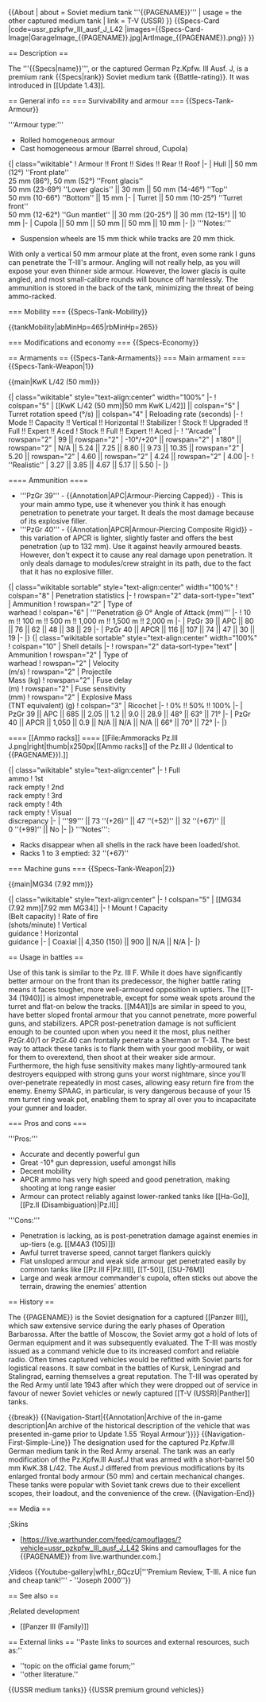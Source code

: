 {{About
| about = Soviet medium tank '''{{PAGENAME}}'''
| usage = the other captured medium tank
| link = T-V (USSR)
}}
{{Specs-Card
|code=ussr_pzkpfw_III_ausf_J_L42
|images={{Specs-Card-Image|GarageImage_{{PAGENAME}}.jpg|ArtImage_{{PAGENAME}}.png}}
}}

== Description ==
<!-- ''In the description, the first part should be about the history of the creation and combat usage of the vehicle, as well as its key features. In the second part, tell the reader about the ground vehicle in the game. Insert a screenshot of the vehicle, so that if the novice player does not remember the vehicle by name, he will immediately understand what kind of vehicle the article is talking about.'' -->
The '''{{Specs|name}}''', or the captured German Pz.Kpfw. III Ausf. J, is a premium rank {{Specs|rank}} Soviet medium tank {{Battle-rating}}. It was introduced in [[Update 1.43]].

== General info ==
=== Survivability and armour ===
{{Specs-Tank-Armour}}
<!-- ''Describe armour protection. Note the most well protected and key weak areas. Appreciate the layout of modules as well as the number and location of crew members. Is the level of armour protection sufficient, is the placement of modules helpful for survival in combat? If necessary use a visual template to indicate the most secure and weak zones of the armour.'' -->
'''Armour type:'''

* Rolled homogeneous armour
* Cast homogeneous armour (Barrel shroud, Cupola)

{| class="wikitable"
! Armour !! Front !! Sides !! Rear !! Roof
|-
| Hull || 50 mm (12°) ''Front plate'' <br> 25 mm (86°), 50 mm (52°) ''Front glacis'' <br> 50 mm (23-69°) ''Lower glacis'' || 30 mm || 50 mm (14-46°) ''Top'' <br> 50 mm (10-66°) ''Bottom'' || 15 mm
|-
| Turret || 50 mm (10-25°) ''Turret front'' <br> 50 mm (12-62°) ''Gun mantlet'' || 30 mm (20-25°) || 30 mm (12-15°) || 10 mm
|-
| Cupola || 50 mm || 50 mm || 50 mm || 10 mm
|-
|}
'''Notes:'''

* Suspension wheels are 15 mm thick while tracks are 20 mm thick.

With only a vertical 50 mm armour plate at the front, even some rank I guns can penetrate the T-III's armour. Angling will not really help, as you will expose your even thinner side armour. However, the lower glacis is quite angled, and most small-calibre rounds will bounce off harmlessly. The ammunition is stored in the back of the tank, minimizing the threat of being ammo-racked.

=== Mobility ===
{{Specs-Tank-Mobility}}
<!-- ''Write about the mobility of the ground vehicle. Estimate the specific power and manoeuvrability, as well as the maximum speed forwards and backwards.'' -->

{{tankMobility|abMinHp=465|rbMinHp=265}}

=== Modifications and economy ===
{{Specs-Economy}}

== Armaments ==
{{Specs-Tank-Armaments}}
=== Main armament ===
{{Specs-Tank-Weapon|1}}
<!-- ''Give the reader information about the characteristics of the main gun. Assess its effectiveness in a battle based on the reloading speed, ballistics and the power of shells. Do not forget about the flexibility of the fire, that is how quickly the cannon can be aimed at the target, open fire on it and aim at another enemy. Add a link to the main article on the gun: <code><nowiki>{{main|Name of the weapon}}</nowiki></code>. Describe in general terms the ammunition available for the main gun. Give advice on how to use them and how to fill the ammunition storage.'' -->
{{main|KwK L/42 (50 mm)}}

{| class="wikitable" style="text-align:center" width="100%"
|-
! colspan="5" | [[KwK L/42 (50 mm)|50 mm KwK L/42]] || colspan="5" | Turret rotation speed (°/s) || colspan="4" | Reloading rate (seconds)
|-
! Mode !! Capacity !! Vertical !! Horizontal !! Stabilizer
! Stock !! Upgraded !! Full !! Expert !! Aced
! Stock !! Full !! Expert !! Aced
|-
! ''Arcade''
| rowspan="2" | 99 || rowspan="2" | -10°/+20° || rowspan="2" | ±180° || rowspan="2" | N/A || 5.24 || 7.25 || 8.80 || 9.73 || 10.35 || rowspan="2" | 5.20 || rowspan="2" | 4.60 || rowspan="2" | 4.24 || rowspan="2" | 4.00
|-
! ''Realistic''
| 3.27 || 3.85 || 4.67 || 5.17 || 5.50
|-
|}

==== Ammunition ====

* '''PzGr 39''' - {{Annotation|APC|Armour-Piercing Capped}} - This is your main ammo type, use it whenever you think it has enough penetration to penetrate your target. It deals the most damage because of its explosive filler.
* '''PzGr 40''' - {{Annotation|APCR|Armour-Piercing Composite Rigid}} - this variation of APCR is lighter, slightly faster and offers the best penetration (up to 132 mm). Use it against heavily armoured beasts. However, don't expect it to cause any real damage upon penetration. It only deals damage to modules/crew straight in its path, due to the fact that it has no explosive filler.

{| class="wikitable sortable" style="text-align:center" width="100%"
! colspan="8" | Penetration statistics
|-
! rowspan="2" data-sort-type="text" | Ammunition
! rowspan="2" | Type of<br>warhead
! colspan="6" | '''Penetration @ 0° Angle of Attack (mm)'''
|-
! 10 m !! 100 m !! 500 m !! 1,000 m !! 1,500 m !! 2,000 m
|-
| PzGr 39 || APC || 80 || 76 || 62 || 48 || 38 || 29
|-
| PzGr 40 || APCR || 116 || 107 || 74 || 47 || 30 || 19
|-
|}
{| class="wikitable sortable" style="text-align:center" width="100%"
! colspan="10" | Shell details
|-
! rowspan="2" data-sort-type="text" | Ammunition
! rowspan="2" | Type of<br>warhead
! rowspan="2" | Velocity<br>(m/s)
! rowspan="2" | Projectile<br>Mass (kg)
! rowspan="2" | Fuse delay<br>(m)
! rowspan="2" | Fuse sensitivity<br>(mm)
! rowspan="2" | Explosive Mass<br>(TNT equivalent) (g)
! colspan="3" | Ricochet
|-
! 0% !! 50% !! 100%
|-
| PzGr 39 || APC || 685 || 2.05 || 1.2 || 9.0 || 28.9 || 48° || 63° || 71°
|-
| PzGr 40 || APCR || 1,050 || 0.9 || N/A || N/A || N/A || 66° || 70° || 72°
|-
|}

==== [[Ammo racks]] ====
[[File:Ammoracks Pz.III J.png|right|thumb|x250px|[[Ammo racks]] of the Pz.III J (Identical to {{PAGENAME}}).]]
<!-- '''Last updated: 1.101.0.44''' -->
{| class="wikitable" style="text-align:center"
|-
! Full<br>ammo
! 1st<br>rack empty
! 2nd<br>rack empty
! 3rd<br>rack empty
! 4th<br>rack empty
! Visual<br>discrepancy
|-
| '''99''' || 73&nbsp;''(+26)'' || 47&nbsp;''(+52)'' || 32&nbsp;''(+67)'' || 0&nbsp;''(+99)'' || No
|-
|}
'''Notes''':

* Racks disappear when all shells in the rack have been loaded/shot.
* Racks 1 to 3 emptied: 32&nbsp;''(+67)''

=== Machine guns ===
{{Specs-Tank-Weapon|2}}
<!-- ''Offensive and anti-aircraft machine guns not only allow you to fight some aircraft but also are effective against lightly armoured vehicles. Evaluate machine guns and give recommendations on its use.'' -->
{{main|MG34 (7.92 mm)}}

{| class="wikitable" style="text-align:center"
|-
! colspan="5" | [[MG34 (7.92 mm)|7.92 mm MG34]]
|-
! Mount
! Capacity<br>(Belt capacity)
! Rate of fire<br>(shots/minute)
! Vertical<br>guidance
! Horizontal<br>guidance
|-
| Coaxial || 4,350 (150) || 900 || N/A || N/A
|-
|}

== Usage in battles ==
<!-- ''Describe the tactics of playing in the vehicle, the features of using vehicles in the team and advice on tactics. Refrain from creating a "guide" - do not impose a single point of view but instead give the reader food for thought. Describe the most dangerous enemies and give recommendations on fighting them. If necessary, note the specifics of the game in different modes (AB, RB, SB).'' -->
Use of this tank is similar to the Pz. III F. While it does have significantly better armour on the front than its predecessor, the higher battle rating means it faces tougher, more well-armoured opposition in uptiers. The [[T-34 (1940)]] is almost impenetrable, except for some weak spots around the turret and flat-on below the tracks. [[M4A1]]s are similar in speed to you, have better sloped frontal armour that you cannot penetrate, more powerful guns, and stabilizers. APCR post-penetration damage is not sufficient enough to be counted upon when you need it the most, plus neither PzGr.40/1 or PzGr.40 can frontally penetrate a Sherman or T-34. The best way to attack these tanks is to flank them with your good mobility, or wait for them to overextend, then shoot at their weaker side armour. Furthermore, the high fuse sensitivity makes many lightly-armoured tank destroyers equipped with strong guns your worst nightmare, since you'll over-penetrate repeatedly in most cases, allowing easy return fire from the enemy. Enemy SPAAG, in particular, is very dangerous because of your 15 mm turret ring weak pot, enabling them to spray all over you to incapacitate your gunner and loader.

=== Pros and cons ===
<!-- ''Summarise and briefly evaluate the vehicle in terms of its characteristics and combat effectiveness. Mark its pros and cons in a bulleted list. Try not to use more than 6 points for each of the characteristics. Avoid using categorical definitions such as "bad", "good" and the like - use substitutions with softer forms such as "inadequate" and "effective".'' -->

'''Pros:'''

* Accurate and decently powerful gun
* Great -10° gun depression, useful amongst hills
* Decent mobility
* APCR ammo has very high speed and good penetration, making shooting at long range easier
* Armour can protect reliably against lower-ranked tanks like [[Ha-Go]], [[Pz.II (Disambiguation)|Pz.II]]

'''Cons:'''

* Penetration is lacking, as is post-penetration damage against enemies in up-tiers (e.g. [[M4A3 (105)]])
* Awful turret traverse speed, cannot target flankers quickly
* Flat unsloped armour and weak side armour get penetrated easily by common tanks like [[Pz.III F|Pz.III]], [[T-50]], [[SU-76M]]
* Large and weak armour commander's cupola, often sticks out above the terrain, drawing the enemies' attention

== History ==
<!-- ''Describe the history of the creation and combat usage of the vehicle in more detail than in the introduction. If the historical reference turns out to be too long, take it to a separate article, taking a link to the article about the vehicle and adding a block "/History" (example: <nowiki>https://wiki.warthunder.com/(Vehicle-name)/History</nowiki>) and add a link to it here using the <code>main</code> template. Be sure to reference text and sources by using <code><nowiki><ref></ref></nowiki></code>, as well as adding them at the end of the article with <code><nowiki><references /></nowiki></code>. This section may also include the vehicle's dev blog entry (if applicable) and the in-game encyclopedia description (under <code><nowiki>=== In-game description ===</nowiki></code>, also if applicable).'' -->

The {{PAGENAME}} is the Soviet designation for a captured [[Panzer III]], which saw extensive service during the early phases of Operation Barbarossa. After the battle of Moscow, the Soviet army got a hold of lots of German equipment and it was subsequently evaluated. The T-III was mostly issued as a command vehicle due to its increased comfort and reliable radio. Often times captured vehicles would be refitted with Soviet parts for logistical reasons. It saw combat in the battles of Kursk, Leningrad and Stalingrad, earning themselves a great reputation. The T-III was operated by the Red Army until late 1943 after which they were dropped out of service in favour of newer Soviet vehicles or newly captured [[T-V (USSR)|Panther]] tanks.

{{break}}
{{Navigation-Start|{{Annotation|Archive of the in-game description|An archive of the historical description of the vehicle that was presented in-game prior to Update 1.55 'Royal Armour'}}}}
{{Navigation-First-Simple-Line}}
The designation used for the captured Pz.Kpfw.lll German medium tank in the Red Army arsenal. The tank was an early modification of the Pz.Kpfw.lll Ausf.J that was armed with a short-barrel 50 mm KwK.38 L/42. The Ausf.J differed from previous modifications by its enlarged frontal body armour (50 mm) and certain mechanical changes. These tanks were popular with Soviet tank crews due to their excellent scopes, their loadout, and the convenience of the crew.
{{Navigation-End}}

== Media ==
<!-- ''Excellent additions to the article would be video guides, screenshots from the game, and photos.'' -->

;Skins
* [https://live.warthunder.com/feed/camouflages/?vehicle=ussr_pzkpfw_III_ausf_J_L42 Skins and camouflages for the {{PAGENAME}} from live.warthunder.com.]

;Videos
{{Youtube-gallery|wfhLr_6QczU|'''Premium Review, T-III. A nice fun and cheap tank!''' - ''Joseph 2000''}}

== See also ==
<!-- ''Links to the articles on the War Thunder Wiki that you think will be useful for the reader, for example:''
* ''reference to the series of the vehicles;''
* ''links to approximate analogues of other nations and research trees.'' -->

;Related development
* [[Panzer III (Family)]]

== External links ==
''Paste links to sources and external resources, such as:''
* ''topic on the official game forum;''
* ''other literature.''

{{USSR medium tanks}}
{{USSR premium ground vehicles}}
